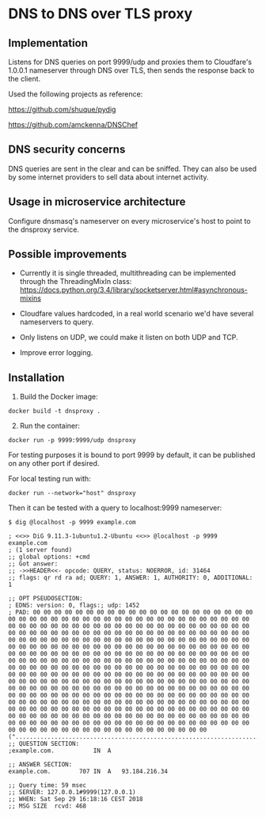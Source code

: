 # DNS to DNS over TLS proxy

## Implementation

Listens for DNS queries on port 9999/udp and proxies them to Cloudfare's 1.0.0.1 nameserver through DNS over TLS, then sends the response back to the client.

Used the following projects as reference:

https://github.com/shuque/pydig

https://github.com/amckenna/DNSChef


## DNS security concerns 

DNS queries are sent in the clear and can be sniffed. They can also be used by some internet providers to sell data about internet activity.


## Usage in microservice architecture

Configure dnsmasq's nameserver on every microservice's host to point to the dnsproxy service.


## Possible improvements

- Currently it is single threaded, multithreading can be implemented through the ThreadingMixIn class: https://docs.python.org/3.4/library/socketserver.html#asynchronous-mixins

- Cloudfare values hardcoded, in a real world scenario we'd have several nameservers to query.

- Only listens on UDP, we could make it listen on both UDP and TCP.

- Improve error logging.


## Installation

1. Build the Docker image:

```
docker build -t dnsproxy .
```

2. Run the container:

```
docker run -p 9999:9999/udp dnsproxy
```

For testing purposes it is bound to port 9999 by default, it can be published on any other port if desired.

For local testing run with:

```
docker run --network="host" dnsproxy
```

Then it can be tested with a query to localhost:9999 nameserver:

```
$ dig @localhost -p 9999 example.com

; <<>> DiG 9.11.3-1ubuntu1.2-Ubuntu <<>> @localhost -p 9999 example.com
; (1 server found)
;; global options: +cmd
;; Got answer:
;; ->>HEADER<<- opcode: QUERY, status: NOERROR, id: 31464
;; flags: qr rd ra ad; QUERY: 1, ANSWER: 1, AUTHORITY: 0, ADDITIONAL: 1

;; OPT PSEUDOSECTION:
; EDNS: version: 0, flags:; udp: 1452
; PAD: 00 00 00 00 00 00 00 00 00 00 00 00 00 00 00 00 00 00 00 00 00 00 00 00 00 00 00 00 00 00 00 00 00 00 00 00 00 00 00 00 00 00 00 00 00 00 00 00 00 00 00 00 00 00 00 00 00 00 00 00 00 00 00 00 00 00 00 00 00 00 00 00 00 00 00 00 00 00 00 00 00 00 00 00 00 00 00 00 00 00 00 00 00 00 00 00 00 00 00 00 00 00 00 00 00 00 00 00 00 00 00 00 00 00 00 00 00 00 00 00 00 00 00 00 00 00 00 00 00 00 00 00 00 00 00 00 00 00 00 00 00 00 00 00 00 00 00 00 00 00 00 00 00 00 00 00 00 00 00 00 00 00 00 00 00 00 00 00 00 00 00 00 00 00 00 00 00 00 00 00 00 00 00 00 00 00 00 00 00 00 00 00 00 00 00 00 00 00 00 00 00 00 00 00 00 00 00 00 00 00 00 00 00 00 00 00 00 00 00 00 00 00 00 00 00 00 00 00 00 00 00 00 00 00 00 00 00 00 00 00 00 00 00 00 00 00 00 00 00 00 00 00 00 00 00 00 00 00 00 00 00 00 00 00 00 00 00 00 00 00 00 00 00 00 00 00 00 00 00 00 00 00 00 00 00 00 00 00 00 00 00 00 00 00 00 00 00 00 00 00 00 00 00 00 00 00 00 00 00 00 00 00 00 00 00 00 00 00 00 00 00 00 00 00 00 00 00 00 00 00 00 00 00 00 00 00 00 00 00 00 00 00 00 00 00 00 00 00 00 00 00 00 00 00 00 00 00 00 00 00 00 00 00 00 00 00 00 00 00 00 00 00 00 00 00 00 00 00 00 00 00 00 00 00 00 00 00 00 00 00 00 00 00 00 00 00 00 00 00 00 00 00 00 00 00 00 00 00 ("........................................................................................................................................................................................................................................................................................................................................................................................................................")
;; QUESTION SECTION:
;example.com.			IN	A

;; ANSWER SECTION:
example.com.		707	IN	A	93.184.216.34

;; Query time: 59 msec
;; SERVER: 127.0.0.1#9999(127.0.0.1)
;; WHEN: Sat Sep 29 16:18:16 CEST 2018
;; MSG SIZE  rcvd: 468
```


